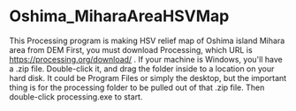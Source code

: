 # Oshima_MiharaAreaHSVMap
This Processing program is making HSV relief map of Oshima island Mihara area from DEM
First, you must download Processing, which URL is https://processing.org/download/ .
If your machine is Windows, you'll have a .zip file. Double-click it, and drag the folder inside to a location on your hard disk. It could be Program Files or simply the desktop, but the important thing is for the processing folder to be pulled out of that .zip file. Then double-click processing.exe to start.
